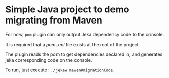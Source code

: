 # Simple Java project to demo migrating from Maven

For now, `pom` plugin can only output Jeka dependency code to the console.

It is required that a *pom.xml* file exists at the root of the project.

The plugin reads the pom to get dependencies declared in, 
and generates jeka corresponding code on the console.

To run, just execute : `./jekaw maven#migrationCode`.

